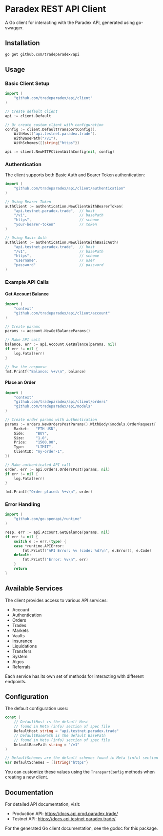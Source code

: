 # Paradex REST API Client

A Go client for interacting with the Paradex API, generated using go-swagger.

## Installation

```bash
go get github.com/tradeparadex/api
```

## Usage


### Basic Client Setup

```go
import (
    "github.com/tradeparadex/api/client"
)

// Create default client
api := client.Default

// Or create custom client with configuration
config := client.DefaultTransportConfig().
    WithHost("api.testnet.paradex.trade").
    WithBasePath("/v1").
    WithSchemes([]string{"https"})

api := client.NewHTTPClientWithConfig(nil, config)
```


### Authentication

The client supports both Basic Auth and Bearer Token authentication:

```go
import (
    "github.com/tradeparadex/api/client/authentication"
)

// Using Bearer Token
authClient := authentication.NewClientWithBearerToken(
    "api.testnet.paradex.trade",  // host
    "/v1",                        // basePath
    "https",                      // scheme
    "your-bearer-token"           // token
)

// Using Basic Auth
authClient := authentication.NewClientWithBasicAuth(
    "api.testnet.paradex.trade",  // host
    "/v1",                        // basePath
    "https",                      // scheme
    "username",                   // user
    "password"                    // password
)
```


### Example API Calls

#### Get Account Balance

```go
import (
    "context"
    "github.com/tradeparadex/api/client/account"
)

// Create params
params := account.NewGetBalanceParams()

// Make API call
balance, err := api.Account.GetBalance(params, nil)
if err != nil {
    log.Fatal(err)
}

// Use the response
fmt.Printf("Balance: %+v\n", balance)
```

#### Place an Order

```go
import (
    "context"
    "github.com/tradeparadex/api/client/orders"
    "github.com/tradeparadex/api/models"
)

// Create order params with authentication
params := orders.NewOrdersPostParams().WithBody(&models.OrderRequest{
    Market:   "ETH-USD",
    Side:     "BUY",
    Size:     "1.0",
    Price:    "1500.00",
    Type:     "LIMIT",
    ClientID: "my-order-1",
})

// Make authenticated API call
order, err := api.Orders.OrdersPost(params, nil)
if err != nil {
    log.Fatal(err)
}

fmt.Printf("Order placed: %+v\n", order)
```

### Error Handling

```go
import (
    "github.com/go-openapi/runtime"
)

resp, err := api.Account.GetBalance(params, nil)
if err != nil {
    switch e := err.(type) {
    case *runtime.APIError:
        fmt.Printf("API Error: %v (code: %d)\n", e.Error(), e.Code)
    default:
        fmt.Printf("Error: %v\n", err)
    }
    return
}
```

## Available Services

The client provides access to various API services:

- Account
- Authentication
- Orders
- Trades
- Markets
- Vaults
- Insurance
- Liquidations
- Transfers
- System
- Algos
- Referrals

Each service has its own set of methods for interacting with different endpoints.

## Configuration

The default configuration uses:


```30:40:client/paradex_r_e_s_t_api_client.go
const (
	// DefaultHost is the default Host
	// found in Meta (info) section of spec file
	DefaultHost string = "api.testnet.paradex.trade"
	// DefaultBasePath is the default BasePath
	// found in Meta (info) section of spec file
	DefaultBasePath string = "/v1"
)

// DefaultSchemes are the default schemes found in Meta (info) section of spec file
var DefaultSchemes = []string{"https"}
```


You can customize these values using the `TransportConfig` methods when creating a new client.

## Documentation

For detailed API documentation, visit:
- Production API: https://docs.api.prod.paradex.trade/
- Testnet API: https://docs.api.testnet.paradex.trade/

For the generated Go client documentation, see the godoc for this package.